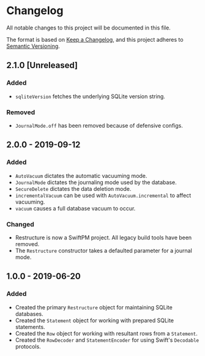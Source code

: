 #  Changelog

All notable changes to this project will be documented in this file.

The format is based on [Keep a Changelog](https://keepachangelog.com/en/1.0.0/),
and this project adheres to [Semantic Versioning](https://semver.org/spec/v2.0.0.html).

## 2.1.0 [Unreleased]
### Added
-   `sqliteVersion` fetches the underlying SQLite version string.

### Removed
-   `JournalMode.off` has been removed because of defensive configs.

## 2.0.0 - 2019-09-12
### Added
-   `AutoVacuum` dictates the automatic vacuuming mode.
-   `JournalMode` dictates the journaling mode used by the database.
-   `SecureDelete` dictates the data deletion mode.
-   `incrementalVacuum` can be used with `AutoVacuum.incremental` to affect vacuuming.
-   `vacuum` causes a full database vacuum to occur.

### Changed
-   Restructure is now a SwiftPM project. All legacy build tools have been removed.
-   The `Restructure` constructor takes a defaulted parameter for a journal mode.

## 1.0.0 - 2019-06-20
### Added
-   Created the primary `Restructure` object for maintaining SQLite databases.
-   Created the `Statement` object for working with prepared SQLite statements.
-   Created the `Row` object for working with resultant rows from a `Statement`.
-   Created the `RowDecoder` and `StatementEncoder` for using Swift's `Decodable` protocols. 
